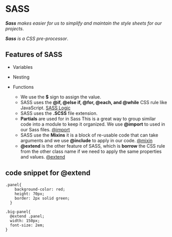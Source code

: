# SASS
  ***Sass** makes easier for us to simplify and maintain the style sheets for our projects*.
  
  ***Sass** is a CSS pre-processor*.

## Features of SASS
  - Variables
  - Nesting
  - Functions
  
     * We use the **$** sign to assign the value. 
     * SASS uses the **@if, @else if, @for, @each, and @while** CSS rule like JavaScript. [SASS Logic](https://learn.freecodecamp.org/front-end-libraries/sass/use-if-and-else-to-add-logic-to-your-styles/)
     * SASS uses the **.SCSS** file extension.
     * **Partials** are used for in Sass This is a great way to group similar code into a module to keep it organized. We use **@import** to used in our Sass files. [@import](https://learn.freecodecamp.org/front-end-libraries/sass/split-your-styles-into-smaller-chunks-with-partials/) 
     * SASS use the **Mixins** it is a block of re-usable code that can take arguments and we use **@include** to apply in our code. [@mixin](https://guide.freecodecamp.org/miscellaneous/sass-syntax-and-tools/)
     * **@extend** is the other feature of SASS, which is **borrow** the CSS rule from the other class name if we need to apply the same properties and values. [@extend](https://learn.freecodecamp.org/front-end-libraries/sass/extend-one-set-of-css-styles-to-another-element)
     
## code snippet for @extend
``` 
.panel{
    background-color: red;
    height: 70px;
    border: 2px solid green;
  }
```

```
.big-panel{
  @extend .panel;
  width: 150px;
  font-size: 2em;
}
```
